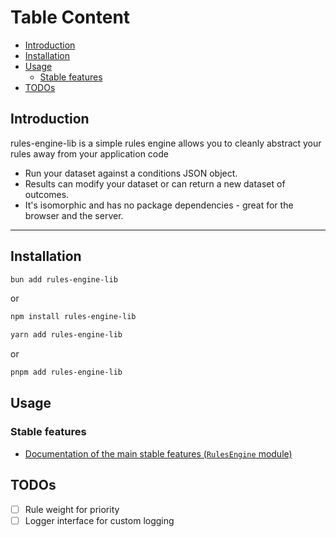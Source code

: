 # Table Content

- [Introduction](#introduction)
- [Installation](#installation)
- [Usage](#usage)
  - [Stable features](#stable-features)
- [TODOs](#todos)

## Introduction

rules-engine-lib is a simple rules engine allows you to cleanly abstract your rules away from your application code

- Run your dataset against a conditions JSON object.
- Results can modify your dataset or can return a new dataset of outcomes.
- It's isomorphic and has no package dependencies - great for the browser and the server.

---------------------------------------------------------------

## Installation

````bash
bun add rules-engine-lib
````

or

```bash
npm install rules-engine-lib
```

```bash
yarn add rules-engine-lib
```

or

```bash
pnpm add rules-engine-lib
```

## Usage

### Stable features

- [Documentation of the main stable features (`RulesEngine` module)](index.md)

## TODOs

- [ ] Rule weight for priority
- [ ] Logger interface for custom logging
